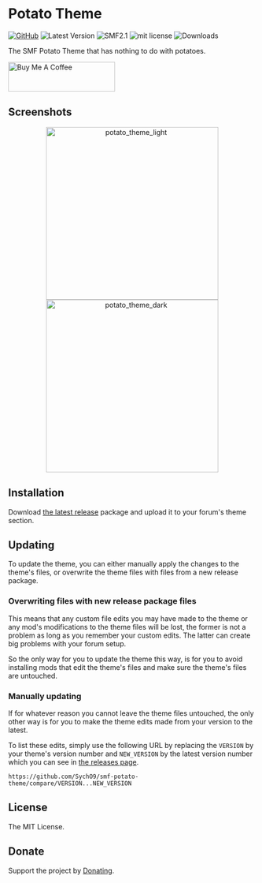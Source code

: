 # Potato Theme
[![GitHub](https://img.shields.io/badge/smf--potato--theme-blue.svg?style=flat-square&color=24292e&logo=github)](https://github.com/SychO9/smf-potato-theme)
![Latest Version](https://img.shields.io/github/v/release/SychO9/smf-potato-theme?include_prereleases&sort=date&style=flat-square)
![SMF2.1](https://img.shields.io/badge/SMF-^2.1-blue.svg?style=flat-square&color=ed6033)
![mit license](https://img.shields.io/badge/license-MIT-green.svg?style=flat-square&color=green)
![Downloads](https://img.shields.io/github/downloads/SychO9/smf-potato-theme/total?color=%23b83c5d&style=flat-square)

The SMF Potato Theme that has nothing to do with potatoes.

<a href="https://www.buymeacoffee.com/sycho" target="_blank"><img src="https://cdn.buymeacoffee.com/buttons/v2/default-yellow.png" alt="Buy Me A Coffee" height="60" width="217"></a>

## Screenshots
<p align="center">
<img src="https://user-images.githubusercontent.com/20267363/88466387-aa571600-cec3-11ea-956a-50fc83719546.png" alt="potato_theme_light" width="350"><img src="https://user-images.githubusercontent.com/20267363/88466373-96131900-cec3-11ea-925e-ce624a7d08db.png" alt="potato_theme_dark" width="350">
</p>

## Installation
Download [the latest release](https://github.com/SychO9/smf-potato-theme/releases) package and upload it to your forum's theme section.

## Updating
To update the theme, you can either manually apply the changes to the theme's files, or overwrite the theme files with files from a new release package.

### Overwriting files with new release package files
This means that any custom file edits you may have made to the theme or any mod's modifications to the theme files will be lost, the former is not a problem as long as you remember your custom edits. The latter can create big problems with your forum setup.

So the only way for you to update the theme this way, is for you to avoid installing mods that edit the theme's files and make sure the theme's files are untouched.

### Manually updating
If for whatever reason you cannot leave the theme files untouched, the only other way is for you to make the theme edits made from your version to the latest.

To list these edits, simply use the following URL by replacing the `VERSION` by your theme's version number and `NEW_VERSION` by the latest version number which you can see in [the releases page](https://github.com/SychO9/smf-potato-theme/releases).

`https://github.com/SychO9/smf-potato-theme/compare/VERSION...NEW_VERSION`

## License
The MIT License.

## Donate
Support the project by [Donating](https://www.buymeacoffee.com/sycho).
